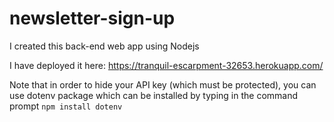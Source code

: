 # newsletter-sign-up

I created this back-end web app using Nodejs 

I have deployed it here: https://tranquil-escarpment-32653.herokuapp.com/

Note that in order to hide your API key (which must be protected), you can use dotenv package which can be installed by typing in the command prompt  `npm install dotenv`

